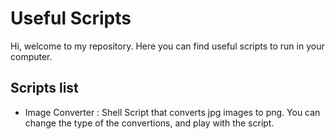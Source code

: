 # Useful Scripts

Hi, welcome to my repository. Here you can find useful scripts to run in your computer.

## Scripts list

- Image Converter : Shell Script that converts jpg images to png. You can change the type of the convertions, and play with the script. 
